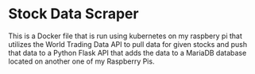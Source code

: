 # Stock Data Scraper
This is a Docker file that is run using kubernetes on my raspbery pi that utilizes the World Trading Data API to pull data for given stocks and push that data to a Python Flask API that adds the data to a MariaDB database located on another one of my Raspberry Pis.
